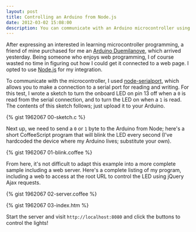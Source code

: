 ```yaml
---
layout: post
title: Controlling an Arduino from Node.js
date: 2012-03-02 15:08:00
description: You can communicate with an Arduino microcontroller using Node.js very easily--here's how.
---
```


After expressing an interested in learning microcontroller programming, a friend of mine purchased for me an [Arduino Duemilanove](http://arduino.cc/en/Main/arduinoBoardDuemilanove), which arrived yesterday. Being someone who enjoys web programming, I of course wasted no time in figuring out how I could get it connected to a web page. I opted to use [Node.js](http://nodejs.org/) for my integration.

To communicate with the microcontroller, I used [node-serialport](https://github.com/voodootikigod/node-serialport), which allows you to make a connection to a serial port for reading and writing. For this test, I wrote a sketch to turn the onboard LED on pin 13 off when a `0` is read from the serial connection, and to turn the LED on when a `1` is read. The contents of this sketch follows; just upload it to your Arduino.

{% gist 1962067 00-sketch.c %}

Next up, we need to send a `0` or `1` byte to the Arduino from Node; here's a short CoffeeScript program that will blink the LED every second (I've hardcoded the device where my Arduino lives; substitute your own).

{% gist 1962067 01-blink.coffee %}

From here, it's not difficult to adapt this example into a more complete sample including a web server. Here's a complete listing of my program, including a web to access at the root URL to control the LED using jQuery Ajax requests.

{% gist 1962067 02-server.coffee %}

{% gist 1962067 03-index.htm %}

Start the server and visit `http://localhost:8080` and click the buttons to control the lights!
